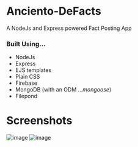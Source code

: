 # Anciento-DeFacts
A NodeJs and Express powered Fact Posting App

### Built Using...
- NodeJs
- Express
- EJS templates
- Plain CSS 
- Firebase
- MongoDB (with an ODM ...*mongoose*)
- Filepond

# Screenshots
![image](https://github.com/nelsonleone/Anciento-DeFacts/assets/95982650/a9bc8361-dbab-4a7a-bb77-4933e12e8b40)
![image](https://github.com/nelsonleone/Anciento-DeFacts/assets/95982650/2d936bdb-ca7b-4fb9-87b1-b2e9cb499a83)

